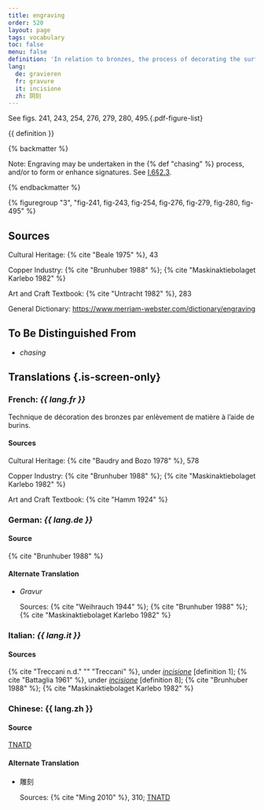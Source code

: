 ```yaml
---
title: engraving
order: 520
layout: page
tags: vocabulary
toc: false
menu: false
definition: 'In relation to bronzes, the process of decorating the surface by removing material with a chisel, burin, or graver that creates a V-shaped groove.'
lang:
  de: gravieren
  fr: gravure
  it: incisione
  zh: 阴刻
---
```


See figs. 241, 243, 254, 276, 279, 280, 495.{.pdf-figure-list}

{{ definition }}

{% backmatter %}

Note: Engraving may be undertaken in the {% def "chasing" %} process, and/or to form or enhance signatures. See [I.6§2.3](/vol-1/6/#S2.3).

{% endbackmatter %}

{% figuregroup "3", "fig-241, fig-243, fig-254, fig-276, fig-279, fig-280, fig-495" %}

## Sources

Cultural Heritage: {% cite "Beale 1975" %}, 43

Copper Industry: {% cite "Brunhuber 1988" %}; {% cite "Maskinaktiebolaget Karlebo 1982" %}

Art and Craft Textbook: {% cite "Untracht 1982" %}, 283

General Dictionary: <https://www.merriam-webster.com/dictionary/engraving>

## To Be Distinguished From

- *chasing*

## Translations {.is-screen-only}

<div class="accordion">

### **French**: *{{ lang.fr }}*

Technique de décoration des bronzes par enlèvement de matière à l’aide de burins.

#### Sources

Cultural Heritage: {% cite "Baudry and Bozo 1978" %}, 578

Copper Industry: {% cite "Brunhuber 1988" %}; {% cite "Maskinaktiebolaget Karlebo 1982" %}

Art and Craft Textbook: {% cite "Hamm 1924" %}

### **German**: *{{ lang.de }}*

#### Source

{% cite "Brunhuber 1988" %}

#### Alternate Translation

- *Gravur*

    Sources: {% cite "Weihrauch 1944" %}; {% cite "Brunhuber 1988" %}; {% cite "Maskinaktiebolaget Karlebo 1982" %}

### **Italian**: *{{ lang.it }}*

#### Sources

{% cite "Treccani n.d." "" "Treccani" %}, under [*incisione*](http://www.treccani.it/vocabolario/incisione/) [definition 1]; {% cite "Battaglia 1961" %}, under [*incisione*](http://www.gdli.it/pdf_viewer/Scripts/pdf.js/web/viewer.asp?file=/PDF/GDLI07/GDLI_07_ocr_693.pdf&parola=incisione) [definition 8]; {% cite "Brunhuber 1988" %}; {% cite "Maskinaktiebolaget Karlebo 1982" %}

### **Chinese**: {{ lang.zh }}

#### Source

[TNATD](https://terms.naer.edu.tw/detail/3608499/?index=3)

#### Alternate Translation

- 雕刻

    Sources: {% cite "Ming 2010" %}, 310; [TNATD](https://terms.naer.edu.tw/detail/14191105/?index=9)

</div>
